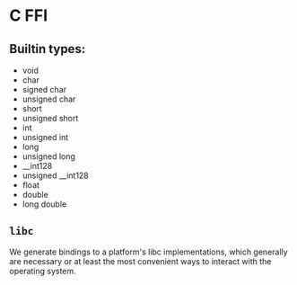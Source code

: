 # C FFI

## Builtin types:

- void
- char
- signed char
- unsigned char
- short
- unsigned short
- int
- unsigned int
- long
- unsigned long
- __int128
- unsigned __int128
- float
- double
- long double

## `libc`

We generate bindings to a platform's libc implementations, which generally are
necessary or at least the most convenient ways to interact with the operating
system.
